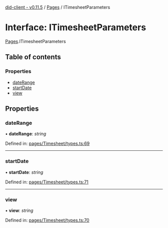 [did-client - v0.11.5](../README.md) / [Pages](../modules/pages.md) / ITimesheetParameters

# Interface: ITimesheetParameters

[Pages](../modules/pages.md).ITimesheetParameters

## Table of contents

### Properties

- [dateRange](pages.itimesheetparameters.md#daterange)
- [startDate](pages.itimesheetparameters.md#startdate)
- [view](pages.itimesheetparameters.md#view)

## Properties

### dateRange

• **dateRange**: *string*

Defined in: [pages/Timesheet/types.ts:69](https://github.com/Puzzlepart/did/blob/dev/client/pages/Timesheet/types.ts#L69)

___

### startDate

• **startDate**: *string*

Defined in: [pages/Timesheet/types.ts:71](https://github.com/Puzzlepart/did/blob/dev/client/pages/Timesheet/types.ts#L71)

___

### view

• **view**: *string*

Defined in: [pages/Timesheet/types.ts:70](https://github.com/Puzzlepart/did/blob/dev/client/pages/Timesheet/types.ts#L70)
